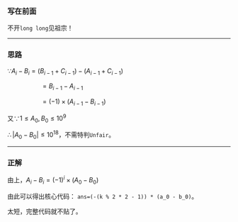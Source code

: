 ### 写在前面
不开`long long`见祖宗！

---
### 思路
$\because A_i-B_i=(B_{i-1}+C_{i-1})-(A_{i-1}+C_{i-1})$

$\ \ \ \ \ \ \ \ \ \ \ \ \ \ \ \ \ \ \ =B_{i-1}-A_{i-1}$

$\ \ \ \ \ \ \ \ \ \ \ \ \ \ \ \ \ \ \ =(-1)\times (A_{i-1}-B_{i-1})$

又$\because 1\leq A_0,B_0\leq 10^9$

$\therefore |A_0-B_0|\leq 10^{18}$，不需特判`Unfair`。

---          
### 正解

由上，$A_i-B_i=(-1)^i\times (A_0-B_0)$

由此可以得出核心代码：
`ans=(-(k % 2 * 2 - 1)) * (a_0 - b_0)`。

太短，完整代码就不贴了。